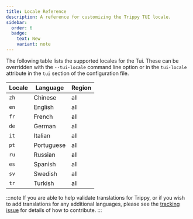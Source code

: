 ```yaml
---
title: Locale Reference
description: A reference for customizing the Trippy TUI locale.
sidebar:
  order: 6
  badge:
    text: New
    variant: note
---
```


The following table lists the supported locales for the Tui. These can be overridden with the `--tui-locale` command
line option or in the `tui-locale` attribute in the `tui` section of the configuration file.

| Locale | Language   | Region |
| ------ | ---------- | ------ |
| `zh`   | Chinese    | all    |
| `en`   | English    | all    |
| `fr`   | French     | all    |
| `de`   | German     | all    |
| `it`   | Italian    | all    |
| `pt`   | Portuguese | all    |
| `ru`   | Russian    | all    |
| `es`   | Spanish    | all    |
| `sv`   | Swedish    | all    |
| `tr`   | Turkish    | all    |

:::note
If you are able to help validate translations for Trippy, or if you wish to add translations for any additional
languages, please see the [tracking issue](https://github.com/fujiapple852/trippy/issues/506) for details of how to
contribute.
:::
